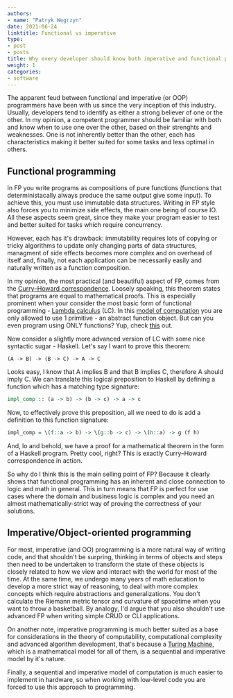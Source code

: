 ```yaml
---
authors:
- name: "Patryk Węgrzyn"
date: 2021-06-24
linktitle: Functional vs imperative
type:
- post 
- posts
title: Why every developer should know both imperative and functional programming
weight: 1
categories:
- software
---
```


The apparent feud between functional and imperative (or OOP) programmers have been with us since the very inception of this industry.
Usually, developers tend to identify as either a strong believer of one or the other. In my opinion, a competent programmer should be familiar with both and know when to use one over the other, based on their strenghts and weaknesses.
One is not inherently better than the other, each has characteristics making it better suited for some tasks and less optimal in others.

## Functional programming

In FP you write programs as compositions of pure functions (functions that deterministacally always produce the same output give some input). To achieve this, you must use immutable data structures. Writing in FP style also forces you to
minimize side effects, the main one being of course IO. All these aspects seem great, since they make your program easier to test and better suited for tasks which require concurrency.

However, each has it's drawback: immutability requires lots of copying or tricky algorithms to update only changing parts of data structures, managment of side effects becomes more complex and on overhead of itself and, finally, not each application can be necessarily easily and naturally written as a function composition.

In my opinion, the most practical (and beautiful) aspect of FP, comes from the [Curry–Howard correspondence](https://en.wikipedia.org/wiki/Curry%E2%80%93Howard_correspondence). Loosely speaking, this theorem states that programs are equal to mathematical proofs. This is especially prominent when your consider the most basic form of functional programming - [Lambda calculus](https://en.wikipedia.org/wiki/Lambda_calculus) (LC). In this [model of computation](https://en.wikipedia.org/wiki/Model_of_computation) you are only allowed to use 1 primitive - an abstract function object. But can you even program using ONLY functions? Yup, check [this](https://gist.github.com/pwegrzyn/31c684a7ef32a5cabb3459a9375baaeb) out.

Now consider a slightly more advanced version of LC with some nice syntactic sugar - Haskell.
Let's say I want to prove this theorem:
```
(A -> B) -> (B -> C) -> A -> C
```
Looks easy, I know that A implies B and that B implies C, therefore A should imply C. We can translate this logical preposition to Haskell by defining a function which has a matching type signature:
```haskell
impl_comp :: (a -> b) -> (b -> c) -> a -> c
```
Now, to effectively prove this preposition, all we need to do is add a definition to this function signature:
```haskell
impl_comp = \(f::a -> b) -> \(g::b -> c) -> \(h::a) -> g (f h)
```
And, lo and behold, we have a proof for a mathematical theorem in the form of a Haskell program. Pretty cool, right? This is exactly Curry–Howard correspondence in action.

So why do I think this is the main selling point of FP? Because it clearly shows that functional programming has an inherent and close connection to logic and math in general. This in turn means that FP is perfect for use cases where the domain and business logic is complex and you need an almost mathematically-strict way of proving the correctness of your solutions.


## Imperative/Object-oriented programming

For most, imperative (and OO) programming is a more natural way of writing code, and that shouldn't be surpring, thinking in terms of objects and steps then need to be undertaken to transform the state of these objects is closely related to how we view and interact with the world for most of the time. At the same time, we undergo many years of math education to develop a more strict way of reasoning, to deal with more complex concepts which require abstractions and generalizations. You don't calculate the Riemann metric tensor and curvature of spacetime when you want to throw a basketball. By analogy, I'd argue that you also shouldn't use advanced FP when writing simple CRUD or CLI applications.

On another note, imperative programming is much better suited as a base for considerations in the theory of computability, computational complexity and advanced algorithm development, that's because a [Turing Machine](https://en.wikipedia.org/wiki/Turing_machine), which is a mathematical model for all of them, is a sequential and imperative model by it's nature.

Finally, a sequential and imperative model of computation is much easier to implement in hardware, so when working with low-level code you are forced to use this approach to programming.